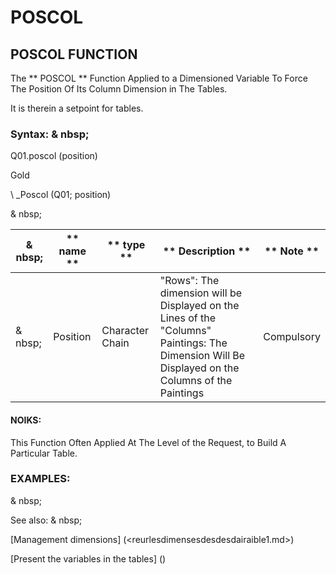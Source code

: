 # POSCOL

## POSCOL FUNCTION

The ** POSCOL ** Function Applied to a Dimensioned Variable To Force The Position Of Its Column Dimension in The Tables.

It is therein a setpoint for tables.

### Syntax: & nbsp;

Q01.poscol (position)

Gold

\ _Poscol (Q01; position)

& nbsp;

| & nbsp; | ** name ** | ** type ** | ** Description ** | ** Note ** |
| --- | --- | --- | --- | --- |
| & nbsp; | Position | Character Chain | "Rows": The dimension will be Displayed on the Lines of the "Columns" Paintings: The Dimension Will Be Displayed on the Columns of the Paintings | Compulsory |

#### NOIKS:

This Function Often Applied At The Level of the Request, to Build A Particular Table.

### EXAMPLES:

& nbsp;

See also: & nbsp;

[Management dimensions] (<reurlesdimensesdesdesdairaible1.md>)

[Present the variables in the tables] (<PertERDERLESVARIABLE WHILESTAB1.MD>)